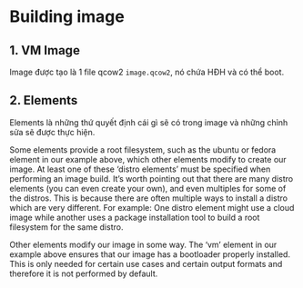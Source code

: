 # Building image

## 1. VM Image

Image được tạo là 1 file qcow2 `image.qcow2`, nó chứa HĐH và có thể boot.

## 2. Elements

 Elements là những thứ quyết định cái gì sẽ có trong image và những chỉnh sửa sẽ được thực hiện.
 
 Some elements provide a root filesystem, such as the ubuntu or fedora element in our example above, which other elements modify to create our image. At least one of these ‘distro elements’ must be specified when performing an image build. It’s worth pointing out that there are many distro elements (you can even create your own), and even multiples for some of the distros. This is because there are often multiple ways to install a distro which are very different. For example: One distro element might use a cloud image while another uses a package installation tool to build a root filesystem for the same distro.

Other elements modify our image in some way. The ‘vm’ element in our example above ensures that our image has a bootloader properly installed. This is only needed for certain use cases and certain output formats and therefore it is not performed by default.
